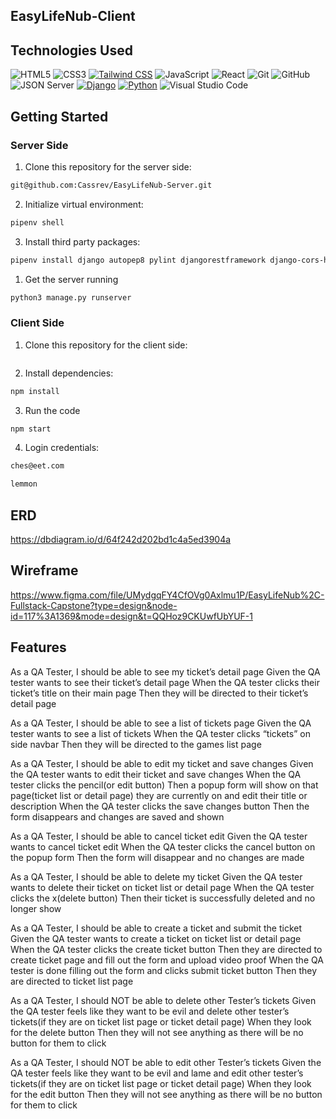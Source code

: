 ## EasyLifeNub-Client

## Technologies Used

 ![HTML5](https://img.shields.io/badge/html5%20-%23E34F26.svg?&style=for-the-badge&logo=html5&logoColor=white) ![CSS3](https://img.shields.io/badge/css3%20-%231572B6.svg?&style=for-the-badge&logo=css3&logoColor=white) 
 [![Tailwind CSS](https://img.shields.io/badge/Tailwind%20CSS-%231572B6.svg?style=for-the-badge&logo=tailwind-css&logoColor=white)](https://tailwindcss.com/) ![JavaScript](https://img.shields.io/badge/javascript%20-%23323330.svg?&style=for-the-badge&logo=javascript&logoColor=%23F7DF1E) ![React](https://img.shields.io/badge/react%20-%2320232a.svg?&style=for-the-badge&logo=react&logoColor=%2361DAFB) ![Git](https://img.shields.io/badge/git%20-%23F05033.svg?&style=for-the-badge&logo=git&logoColor=white) ![GitHub](https://img.shields.io/badge/github%20-%23121011.svg?&style=for-the-badge&logo=github&logoColor=white) ![JSON Server](https://img.shields.io/badge/JSON_Server%20-%232a2e2a.svg?&style=for-the-badge&logo=JSON&logoColor=white) 
[![Django](https://img.shields.io/badge/Django%20-%23092E20.svg?&style=for-the-badge&logo=django&logoColor=white)](https://www.djangoproject.com/)
[![Python](https://img.shields.io/badge/Python%20-%233776AB.svg?&style=for-the-badge&logo=python&logoColor=white)](https://www.python.org/) 
![Visual Studio Code](https://img.shields.io/badge/VSCode%20-%23007ACC.svg?&style=for-the-badge&logo=visual-studio-code&logoColor=white)

 
## Getting Started

### Server Side
1. Clone this repository for the server side:
```sh
git@github.com:Cassrev/EasyLifeNub-Server.git
```
2. Initialize virtual environment:
```sh
pipenv shell
```
3. Install third party packages:
```sh
pipenv install django autopep8 pylint djangorestframework django-cors-headers pylint-django
```
1. Get the server running
```sh
python3 manage.py runserver
```


### Client Side
1. Clone this repository for the client side:
```sh

```
2. Install dependencies: 
```sh
npm install
```
3. Run the code 
```sh
npm start
```
4. Login credentials:
```txt
ches@eet.com
```
```txt
lemmon
```

## ERD
https://dbdiagram.io/d/64f242d202bd1c4a5ed3904a

## Wireframe
https://www.figma.com/file/UMydgqFY4CfOVg0Axlmu1P/EasyLifeNub%2C-Fullstack-Capstone?type=design&node-id=117%3A1369&mode=design&t=QQHoz9CKUwfUbYUF-1


## Features

As a QA Tester, I should be able to see my ticket’s detail page 
Given the QA tester wants to see their ticket’s detail page
When the QA tester clicks their ticket’s title on their main page
Then they will be directed to their ticket’s detail page

As a QA Tester, I should be able to see a list of tickets page 
Given the QA tester wants to see a list of tickets
When the QA tester clicks “tickets” on side navbar
Then they will be directed to the games list page

As a QA Tester, I should be able to edit my ticket and save changes
Given the QA tester wants to edit their ticket and save changes
When the QA tester clicks the pencil(or edit button)
Then a popup form will show on that page(ticket list or detail page) they are currently on and edit their title or description
When the QA tester clicks the save changes button
Then the form disappears and changes are saved and shown

As a QA Tester, I should be able to cancel ticket edit
Given the QA tester wants to cancel ticket edit
When the QA tester clicks the cancel button on the popup form
Then the form will disappear and no changes are made

As a QA Tester, I should be able to delete my ticket
Given the QA tester wants to delete their ticket on ticket list or detail page
When the QA tester clicks the x(delete button)
Then their ticket is successfully deleted and no longer show

As a QA Tester, I should be able to create a ticket and submit the ticket
Given the QA tester wants to create a ticket on ticket list or detail page
When the QA tester clicks the create ticket button
Then they are directed to create ticket page and fill out the form and upload video proof
When the QA tester is done filling out the form and clicks submit ticket button
Then they are directed to ticket list page

As a QA Tester, I should NOT be able to delete other Tester’s tickets
Given the QA tester feels like they want to be evil and delete other tester’s tickets(if they are on ticket list page or ticket detail page)
When they look for the delete button
Then they will not see anything as there will be no button for them to click


As a QA Tester, I should NOT be able to edit other Tester’s tickets
Given the QA tester feels like they want to be evil and lame and edit other tester’s tickets(if they are on ticket list page or ticket detail page)
When they look for the edit button
Then they will not see anything as there will be no button for them to click
